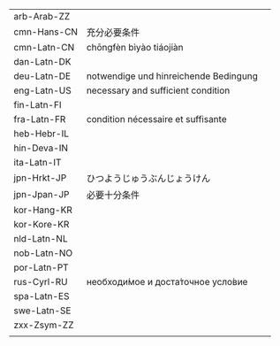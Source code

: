 | | | |
|-|-|-|
| arb-Arab-ZZ |  |  |
| cmn-Hans-CN | 充分必要条件 |  |
| cmn-Latn-CN | chōngfèn bìyào tiáojiàn |  |
| dan-Latn-DK |  |  |
| deu-Latn-DE | notwendige und hinreichende Bedingung |  |
| eng-Latn-US | necessary and sufficient condition |  |
| fin-Latn-FI |  |  |
| fra-Latn-FR | condition nécessaire et suffisante |  |
| heb-Hebr-IL |  |  |
| hin-Deva-IN |  |  |
| ita-Latn-IT |  |  |
| jpn-Hrkt-JP | ひつようじゅうぶんじょうけん |  |
| jpn-Jpan-JP | 必要十分条件 |  |
| kor-Hang-KR |  |  |
| kor-Kore-KR |  |  |
| nld-Latn-NL |  |  |
| nob-Latn-NO |  |  |
| por-Latn-PT |  |  |
| rus-Cyrl-RU | необходи́мое и доста́точное усло́вие |  |
| spa-Latn-ES |  |  |
| swe-Latn-SE |  |  |
| zxx-Zsym-ZZ |  |  |
|  |  |  |
